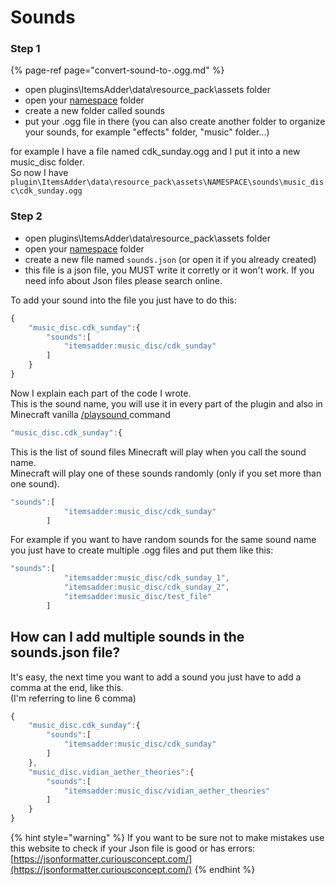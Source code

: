 # Sounds

### Step 1

{% page-ref page="convert-sound-to-.ogg.md" %}

* open plugins\ItemsAdder\data\resource\_pack\assets folder
* open your [namespace](../creating-your-namespace.md) folder
* create a new folder called sounds
* put your .ogg file in there \(you can also create another folder to organize your sounds, for example "effects" folder, "music" folder...\)

for example I have a file named cdk\_sunday.ogg and I put it into a new music\_disc folder.  
So now I have `plugin\ItemsAdder\data\resource_pack\assets\NAMESPACE\sounds\music_disc\cdk_sunday.ogg`

### Step 2

* open plugins\ItemsAdder\data\resource\_pack\assets folder
* open your [namespace](../creating-your-namespace.md) folder
* create a new file named `sounds.json` \(or open it if you already created\)
* this file is a json file, you MUST write it corretly or it won't work. If you need info about Json files please search online.

To add your sound into the file you just have to do this:

```javascript
{
	"music_disc.cdk_sunday":{
		"sounds":[
			"itemsadder:music_disc/cdk_sunday"
		]
	}
}
```

Now I explain each part of the code I wrote.  
This is the sound name, you will use it in every part of the plugin and also in Minecraft vanilla [/playsound ](https://www.digminecraft.com/game_commands/playsound_command.php)command

```javascript
"music_disc.cdk_sunday":{
```

This is the list of sound files Minecraft will play when you call the sound name.  
Minecraft will play one of these sounds randomly \(only if you set more than one sound\).

```javascript
"sounds":[
			"itemsadder:music_disc/cdk_sunday"
		]
```

For example if you want to have random sounds for the same sound name you just have to create multiple .ogg files and put them like this:

```javascript
"sounds":[
			"itemsadder:music_disc/cdk_sunday_1",
			"itemsadder:music_disc/cdk_sunday_2",
			"itemsadder:music_disc/test_file"
		]
```

## How can I add multiple sounds in the sounds.json file?

It's easy, the next time you want to add a sound you just have to add a comma at the end, like this.  
\(I'm referring to line 6 comma\)

```javascript
{
    "music_disc.cdk_sunday":{
        "sounds":[
            "itemsadder:music_disc/cdk_sunday"
        ]
    },
    "music_disc.vidian_aether_theories":{
        "sounds":[
            "itemsadder:music_disc/vidian_aether_theories"
        ]
    }
}
```

{% hint style="warning" %}
If you want to be sure not to make mistakes use this website to check if your Json file is good or has errors: [https://jsonformatter.curiousconcept.com/](https://jsonformatter.curiousconcept.com/)
{% endhint %}

